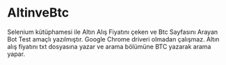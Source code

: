 # AltinveBtc
Selenium kütüphamesi ile Altın Alış Fiyatını çeken ve Btc Sayfasını Arayan Bot
Test amaçlı yazılmıştır.
Google Chrome driveri olmadan çalışmaz.
Altın alış fiyatını txt dosyasına yazar ve arama bölümüne BTC yazarak arama yapar.
